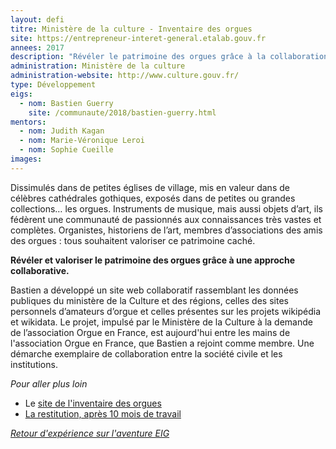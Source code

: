 ```yaml
---
layout: defi
titre: Ministère de la culture - Inventaire des orgues
site: https://entrepreneur-interet-general.etalab.gouv.fr
annees: 2017
description: "Révéler le patrimoine des orgues grâce à la collaboration entre institutions, associations et particuliers passionnés"
administration: Ministère de la culture
administration-website: http://www.culture.gouv.fr/
type: Développement
eigs:
  - nom: Bastien Guerry
    site: /communaute/2018/bastien-guerry.html
mentors:
  - nom: Judith Kagan
  - nom: Marie-Véronique Leroi
  - nom: Sophie Cueille
images:
---
```


Dissimulés dans de petites églises de village, mis en valeur dans de
célèbres cathédrales gothiques, exposés dans de petites ou grandes
collections… les orgues.  Instruments de musique, mais aussi objets
d’art, ils fédèrent une communauté de passionnés aux connaissances
très vastes et complètes.  Organistes, historiens de l’art, membres
d’associations des amis des orgues : tous souhaitent valoriser ce
patrimoine caché.

**Révéler et valoriser le patrimoine des orgues grâce à une approche
collaborative.**

Bastien a développé un site web collaboratif rassemblant les données
publiques du ministère de la Culture et des régions, celles des sites
personnels d’amateurs d’orgue et celles présentes sur les projets
wikipédia et wikidata.  Le projet, impulsé par le Ministère de la
Culture à la demande de l’association Orgue en France, est aujourd'hui
entre les mains de l'association Orgue en France, que Bastien a
rejoint comme membre.  Une démarche exemplaire de collaboration entre
la société civile et les institutions.

_Pour aller plus loin_

* Le [site de l'inventaire des orgues](https://www.inventaire-des-orgues.fr) 
* [La restitution, après 10 mois de travail](https://www.dailymotion.com/video/x6b96fi?playlist=x54m4i)

_[Retour d'expérience sur l'aventure EIG](https://www.dailymotion.com/video/x64z39q)_
